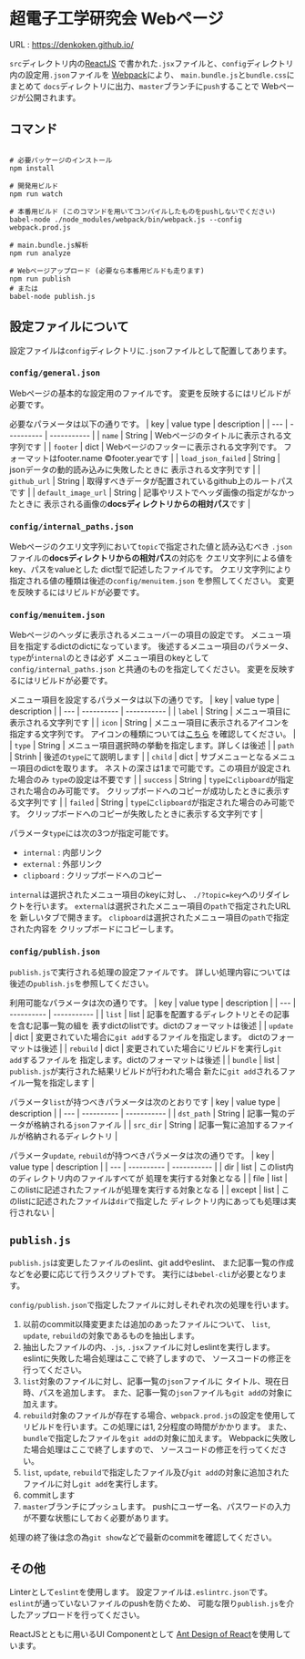 # 超電子工学研究会 Webページ

URL : https://denkoken.github.io/

`src`ディレクトリ内の[ReactJS](https://facebook.github.io/react)
で書かれた`.jsx`ファイルと、`config`ディレクトリ内の設定用`.json`ファイルを
[Webpack](https://webpack.github.io/)により、
`main.bundle.js`と`bundle.css`にまとめて
`docs`ディレクトリに出力、`master`ブランチに`push`することで
Webページが公開されます。


## コマンド
```

# 必要パッケージのインストール
npm install

# 開発用ビルド
npm run watch

# 本番用ビルド (このコマンドを用いてコンパイルしたものをpushしないでください)
babel-node ./node_modules/webpack/bin/webpack.js --config webpack.prod.js

# main.bundle.js解析
npm run analyze

# Webページアップロード (必要なら本番用ビルドも走ります)
npm run publish
# または
babel-node publish.js
```


## 設定ファイルについて
設定ファイルは`config`ディレクトリに`.json`ファイルとして配置してあります。

### `config/general.json`
Webページの基本的な設定用のファイルです。
変更を反映するにはリビルドが必要です。

必要なパラメータは以下の通りです。
| key | value type | description |
| --- | ---------- | ----------- |
| `name` | String | Webページのタイトルに表示される文字列です |
| `footer` | dict | Webページのフッターに表示される文字列です。
フォーマットはfooter.name &copy;footer.yearです  |
| `load_json_failed` | String | jsonデータの動的読み込みに失敗したときに
表示される文字列です |
| `github_url` | String | 取得すべきデータが配置されているgithub上のルートパス
です |
| `default_image_url` | String | 記事やリストでヘッダ画像の指定がなかったときに
表示される画像の**docsディレクトリからの相対パス**です |

### `config/internal_paths.json`
Webページのクエリ文字列において`topic`で指定された値と読み込むべき
`.json`ファイルの**docsディレクトリからの相対パス**の対応を
クエリ文字列による値をkey、パスをvalueとした
dict型で記述したファイルです。
クエリ文字列により指定される値の種類は後述の`config/menuitem.json`
を参照してください。
変更を反映するにはリビルドが必要です。

### `config/menuitem.json`
Webページのヘッダに表示されるメニューバーの項目の設定です。
メニュー項目を指定するdictのdictになっています。
後述するメニュー項目のパラメータ、`type`が`internal`のときは必ず
メニュー項目のkeyとして`config/internal_paths.json`
と共通のものを指定してください。
変更を反映するにはリビルドが必要です。

メニュー項目を設定するパラメータは以下の通りです。
| key | value type | description |
| --- | ---------- | ----------- |
| `label` | String | メニュー項目に表示される文字列です |
| `icon` | String | メニュー項目に表示されるアイコンを指定する文字列です。
アイコンの種類については[こちら](https://ant.design/components/icon/)
を確認してください。 |
| `type` | String | メニュー項目選択時の挙動を指定します。詳しくは後述 |
| `path` | Strinh | 後述の`type`にて説明します |
| `child` | dict | サブメニューとなるメニュー項目のdictを取ります。
ネストの深さは1まで可能です。この項目が設定された場合のみ
`type`の設定は不要です |
| `success` | String | `type`に`clipboard`が指定された場合のみ可能です。
クリップボードへのコピーが成功したときに表示する文字列です |
| `failed` | String | `type`に`clipboard`が指定された場合のみ可能です。
クリップボードへのコピーが失敗したときに表示する文字列です |

パラメータ`type`には次の3つが指定可能です。
 * `internal` : 内部リンク
 * `external` : 外部リンク
 * `clipboard` : クリップボードへのコピー

`internal`は選択されたメニュー項目のkeyに対し、
`./?topic=key`へのリダイレクトを行います。
`external`は選択されたメニュー項目の`path`で指定されたURLを
新しいタブで開きます。
`clipboard`は選択されたメニュー項目の`path`で指定された内容を
クリップボードにコピーします。

### `config/publish.json`
`publish.js`で実行される処理の設定ファイルです。
詳しい処理内容については後述の`publish.js`を参照してください。

利用可能なパラメータは次の通りです。
| key | value type | description |
| --- | ---------- | ----------- |
| `list` | list | 記事を配置するディレクトリとその記事を含む記事一覧の組を
表すdictのlistです。dictのフォーマットは後述 |
| `update` | dict | 変更されていた場合に`git add`するファイルを指定します。
dictのフォーマットは後述 |
| `rebuild` | dict | 変更されていた場合にリビルドを実行し`git add`するファイルを
指定します。dictのフォーマットは後述 |
| `bundle` | list | `publish.js`が実行された結果リビルドが行われた場合
新たに`git add`されるファイル一覧を指定します |

パラメータ`list`が持つべきパラメータは次のとおりです
| key | value type | description |
| --- | ---------- | ----------- |
| `dst_path` | String | 記事一覧のデータが格納される`json`ファイル |
| `src_dir` | String | 記事一覧に追加するファイルが格納されるディレクトリ |

パラメータ`update`, `rebuild`が持つべきパラメータは次の通りです。
| key | value type | description |
| --- | ---------- | ----------- |
| dir | list | このlist内のディレクトリ内のファイルすべてが
処理を実行する対象となる |
| file | list | このlistに記述されたファイルが処理を実行する対象となる |
| except | list | このlistに記述されたファイルは`dir`で指定した
ディレクトリ内にあっても処理は実行されない |

## `publish.js`
`publish.js`は変更したファイルのeslint、git addやeslint、
また記事一覧の作成などを必要に応じて行うスクリプトです。
実行には`bebel-cli`が必要となります。

`config/publish.json`で指定したファイルに対しそれぞれ次の処理を行います。
1. 以前のcommit以降変更または追加のあったファイルについて、
`list`, `update`, `rebuild`の対象であるものを抽出します。
2. 抽出したファイルの内、`.js`, `.jsx`ファイルに対しeslintを実行します。
eslintに失敗した場合処理はここで終了しますので、
ソースコードの修正を行ってください。
3. `list`対象のファイルに対し、記事一覧の`json`ファイルに
タイトル、現在日時、パスを追加します。
また、記事一覧の`json`ファイルも`git add`の対象に加えます。
4. `rebuild`対象のファイルが存在する場合、`webpack.prod.js`の設定を使用して
リビルドを行います。この処理には1, 2分程度の時間がかかります。
また、`bundle`で指定したファイルを`git add`の対象に加えます。
Webpackに失敗した場合処理はここで終了しますので、
ソースコードの修正を行ってください。
5. `list`, `update`, `rebuild`で指定したファイル及び`git add`の対象に追加された
ファイルに対し`git add`を実行します。
6. commitします
7. `master`ブランチにプッシュします。
pushにユーザー名、パスワードの入力が不要な状態にしておく必要があります。

処理の終了後は念の為`git show`などで最新のcommitを確認してください。

## その他
Linterとして`eslint`を使用します。
設定ファイルは`.eslintrc.json`です。
`eslint`が通っていないファイルのpushを防ぐため、
可能な限り`publish.js`を介したアップロードを行ってください。

ReactJSとともに用いるUI Componentとして
[Ant Design of React](https://ant.design/)を使用しています。

